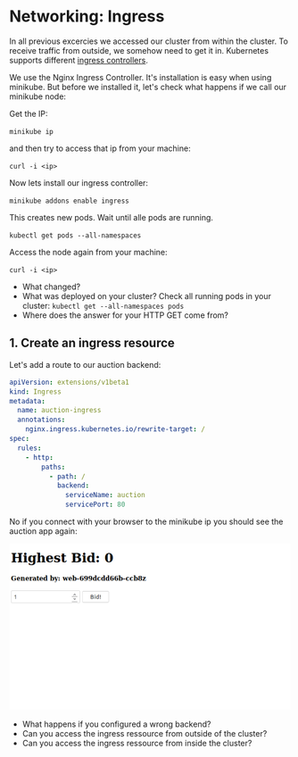 # Networking: Ingress

In all previous excercies we accessed our cluster from within the cluster. To receive traffic from outside, we somehow need to get it in. Kubernetes supports different [ingress controllers](https://kubernetes.io/docs/concepts/services-networking/ingress/#ingress-controllers).

We use the Nginx Ingress Controller. It's installation is easy when using minikube. But before we installed it, let's check what happens if we call our minikube node:

Get the IP:

`minikube ip`

and then try to access that ip from your machine:

`curl -i <ip>`

Now lets install our ingress controller:

`minikube addons enable ingress`

This creates new pods. Wait until alle pods are running.

`kubectl get pods --all-namespaces`

Access the node again from your machine:

`curl -i <ip>`

- What changed?
- What was deployed on your cluster? Check all running pods in your cluster: `kubectl get --all-namespaces pods`
- Where does the answer for your HTTP GET come from?

## 1. Create an ingress resource

Let's add a route to our auction backend:

```yaml
apiVersion: extensions/v1beta1
kind: Ingress
metadata:
  name: auction-ingress
  annotations:
    nginx.ingress.kubernetes.io/rewrite-target: /
spec:
  rules:
    - http:
        paths:
          - path: /
            backend:
              serviceName: auction
              servicePort: 80
```

No if you connect with your browser to the minikube ip you should see the auction app again:

![Webapp](webapp.png "Auction App")

- What happens if you configured a wrong backend?
- Can you access the ingress ressource from outside of the cluster?
- Can you access the ingress ressource from inside the cluster?
